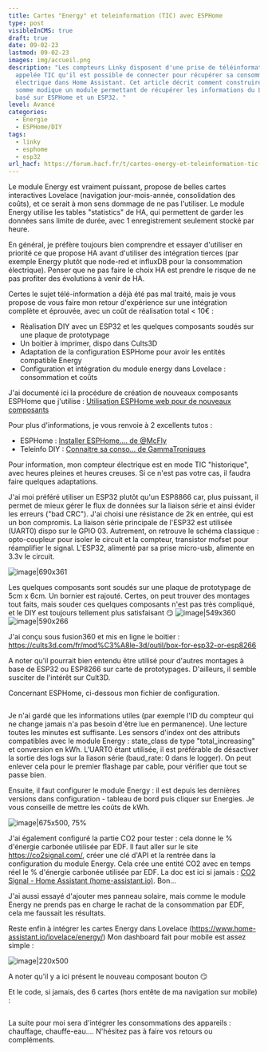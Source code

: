 ```yaml
---
title: Cartes "Energy" et teleinformation (TIC) avec ESPHome
type: post
visibleInCMS: true
draft: true
date: 09-02-23
lastmod: 09-02-23
images: img/accueil.png
description: "Les compteurs Linky disposent d'une prise de téléinformation
  appelée TIC qu'il est possible de connecter pour récupérer sa consommation
  électrique dans Home Assistant. Cet article décrit comment construire pour une
  somme modique un module permettant de récupérer les informations du Linky,
  basé sur ESPHome et un ESP32. "
level: Avancé
categories:
  - Energie
  - ESPHome/DIY
tags:
  - linky
  - esphome
  - esp32
url_hacf: https://forum.hacf.fr/t/cartes-energy-et-teleinformation-tic-avec-esphome/9679
---
```

Le module Energy est vraiment puissant, propose de belles cartes interactives Lovelace (navigation jour-mois-année, consolidation des coûts), et ce serait à mon sens dommage de ne pas l'utiliser. Le module Energy utilise les tables "statistics" de HA, qui permettent de garder les données sans limite de durée, avec 1 enregistrement seulement stocké par heure.

En général, je préfère toujours bien comprendre et essayer d'utiliser en priorité ce que propose HA avant d'utiliser des intégration tierces (par exemple Energy plutôt que node-red et influxDB pour la consommation électrique). Penser que ne pas faire le choix HA est prendre le risque de ne pas profiter des évolutions à venir de HA.

Certes le sujet télé-information a déjà été pas mal traité, mais je vous propose de vous faire mon retour d'expérience sur une intégration complète et éprouvée, avec un coût de réalisation total < 10€ :

* Réalisation DIY avec un ESP32 et les quelques composants soudés sur une plaque de prototypage 
* Un boitier à imprimer, dispo dans Cults3D
* Adaptation de la configuration ESPHome pour avoir les entités compatible Energy
* Configuration et intégration du module energy dans Lovelace : consommation et coûts

J'ai documenté ici la procédure de création de nouveaux composants ESPHome que j'utilise : 
[Utilisation ESPHome web pour de nouveaux composants](https://forum.hacf.fr/t/utilisation-esphome-web-pour-de-nouveaux-composants/10506)

Pour plus d'informations, je vous renvoie à 2 excellents tutos :

* ESPHome : [Installer ESPHome.... de @McFly](https://forum.hacf.fr/t/installer-esphome-sur-home-assistant-et-creer-votre-premiere-configuration/223)
* Teleinfo DIY : [Connaitre sa conso... de GammaTroniques](https://gammatroniques.fr/connaitre-sa-consommation-electrique-avec-home-assistant/)

Pour information, mon compteur électrique est en mode TIC "historique", avec heures pleines et heures creuses. Si ce n'est pas votre cas, il faudra faire quelques adaptations.

J'ai moi préféré utiliser un ESP32 plutôt qu'un ESP8866 car, plus puissant, il permet de mieux gérer le flux de données sur la liaison série et ainsi évider les erreurs ("bad CRC"). J'ai choisi une résistance de 2k en entrée, qui est un bon compromis. La liaison série principale de l'ESP32 est utilisée (UART0) dispo sur le GPIO 03.
Autrement, on retrouve le schéma classique : opto-coupleur pour isoler le circuit et la compteur, transistor mofset pour réamplifier le signal. L'ESP32, alimenté par sa prise micro-usb, alimente en 3.3v le circuit.

![image|690x361](upload://tLpJnG3PAo9y8ufShMJxzImH0SP.jpeg)

Les quelques composants sont soudés sur une plaque de prototypage de 5cm x 6cm. Un bornier est rajouté. Certes, on peut trouver des montages tout faits, mais souder ces quelques composants n'est pas très compliqué, et le DIY est toujours tellement plus satisfaisant :smirk:
![image|549x360](upload://shly28ccxP9iYfEqCp2Z45IxDCT.jpeg)
![image|590x266](upload://m8gRQKfVqofF6tCqNwPGL8fIgyG.jpeg)

J'ai conçu sous fusion360 et mis en ligne le boitier :
https://cults3d.com/fr/mod%C3%A8le-3d/outil/box-for-esp32-or-esp8266

A noter qu'il pourrait bien entendu être utilisé pour d'autres montages à base de ESP32 ou ESP8266 sur carte de prototypages. D'ailleurs, il semble susciter de l'intérêt sur Cult3D.

Concernant ESPHome, ci-dessous mon fichier de configuration.

```

```

Je n'ai gardé que les informations utiles (par exemple l'ID du compteur qui ne change jamais n'a pas besoin d'être lue en permanence). 
Une lecture toutes les minutes est suffisante.
Les sensors d'index ont des attributs compatibles avec le module Energy : state_class de type "total_increasing" et conversion en kWh.
L'UART0 étant utilisée, il est préférable de désactiver la sortie des logs sur la liason série (baud_rate: 0 dans le logger). On peut enlever cela pour le premier flashage par cable, pour vérifier que tout se passe bien.

Ensuite, il faut configurer le module Energy : il est depuis les dernières versions dans configuration - tableau de bord puis cliquer sur Energies. Je vous conseille de mettre les coûts de kWh.

![image|675x500, 75%](upload://tGI9fOrdMPbaF55AFIVSxtmgSL6.png)

J'ai également configuré la partie CO2 pour tester : cela donne le % d'énergie carbonée utilisée par EDF. Il faut aller sur le site https://co2signal.com/, créer une clé d'API et la rentrée dans la configuration du module Energy. Cela crée une entité CO2 avec en temps réel le % d'énergie carbonée utilisée par EDF.
La doc est ici si jamais : [CO2 Signal - Home Assistant (home-assistant.io)](https://www.home-assistant.io/integrations/co2signal). Bon... 

J'ai aussi essayé d'ajouter mes panneau solaire, mais comme le module Energy ne prends pas en charge le rachat de la consommation par EDF, cela me faussait les résultats.

Reste enfin à intégrer les cartes Energy dans Lovelace (https://www.home-assistant.io/lovelace/energy/)
Mon dashboard fait pour mobile est assez simple :

![image|220x500](upload://ap8LTQVuRgo7zP62UDUd2pr4Vbt.png)

A noter qu'il y a ici présent le nouveau composant bouton :smirk: 

Et le code, si jamais, des 6 cartes (hors entête de ma navigation sur mobile) :

```

```

La suite pour moi sera d'intégrer les consommations des appareils : chauffage, chauffe-eau....
N'hésitez pas à faire vos retours ou compléments.